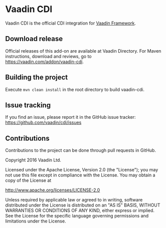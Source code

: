 Vaadin CDI
======================

Vaadin CDI is the official CDI integration for [Vaadin Framework](https://github.com/vaadin/framework).

Download release
----

Official releases of this add-on are available at Vaadin Directory. For Maven instructions, download and reviews, go to https://vaadin.com/addon/vaadin-cdi.

Building the project
----
Execute `mvn clean install` in the root directory to build vaadin-cdi.

Issue tracking
----
If you find an issue, please report it in the GitHub issue tracker: https://github.com/vaadin/cdi/issues

Contributions
----
Contributions to the project can be done through pull requests in GitHub.


Copyright 2016 Vaadin Ltd.

Licensed under the Apache License, Version 2.0 (the "License"); you may not
use this file except in compliance with the License. You may obtain a copy of
the License at

http://www.apache.org/licenses/LICENSE-2.0

Unless required by applicable law or agreed to in writing, software
distributed under the License is distributed on an "AS IS" BASIS, WITHOUT
WARRANTIES OR CONDITIONS OF ANY KIND, either express or implied. See the
License for the specific language governing permissions and limitations under
the License.
